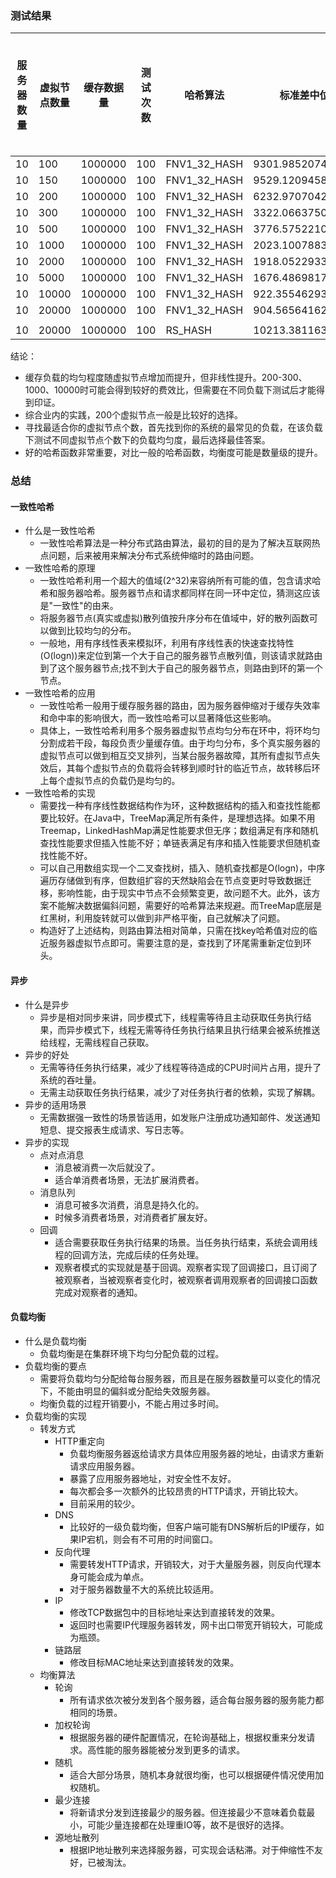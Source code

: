 ### 测试结果

|服务器数量|虚拟节点数量|缓存数据量|测试次数|哈希算法|标准差中位数|均匀度提升效率(（上层标准差-下层标准差）/ 上层标准差 )
|------|-------|-------|-------|-------|--------|--------|
|10|100|1000000|100|FNV1_32_HASH|9301.9852074705|0|
|10|150|1000000|100|FNV1_32_HASH|9529.120945816565|-2.44%|
|10|200|1000000|100|FNV1_32_HASH|6232.970704246892|34.59%|
|10|300|1000000|100|FNV1_32_HASH|3322.066375014202|46.70%|
|10|500|1000000|100|FNV1_32_HASH|3776.5752210170526|-13.68%|
|10|1000|1000000|100|FNV1_32_HASH|2023.100788393895|46.43%|
|10|2000|1000000|100|FNV1_32_HASH|1918.0522933434322|5.19%|
|10|5000|1000000|100|FNV1_32_HASH|1676.4869817567926|12.59%|
|10|10000|1000000|100|FNV1_32_HASH|922.3554629317267|44.98%|
|10|20000|1000000|100|FNV1_32_HASH|904.5656416203304|1.93%|
||||||
|10|20000|1000000|100|RS_HASH|10213.3811639437|


结论： 
- 缓存负载的均匀程度随虚拟节点增加而提升，但非线性提升。200-300、1000、10000时可能会得到较好的费效比，但需要在不同负载下测试后才能得到印证。  
- 综合业内的实践，200个虚拟节点一般是比较好的选择。  
- 寻找最适合你的虚拟节点个数，首先找到你的系统的最常见的负载，在该负载下测试不同虚拟节点个数下的负载均匀度，最后选择最佳答案。  
- 好的哈希函数非常重要，对比一般的哈希函数，均衡度可能是数量级的提升。  

### 总结

#### 一致性哈希
- 什么是一致性哈希  
    - 一致性哈希算法是一种分布式路由算法，最初的目的是为了解决互联网热点问题，后来被用来解决分布式系统伸缩时的路由问题。  
- 一致性哈希的原理  
    - 一致性哈希利用一个超大的值域(2^32)来容纳所有可能的值，包含请求哈希和服务器哈希。服务器节点和请求都同样在同一环中定位，猜测这应该是"一致性"的由来。    
    - 将服务器节点(真实或虚拟)散列值按升序分布在值域中，好的散列函数可以做到比较均匀的分布。  
    - 一般地，用有序线性表来模拟环，利用有序线性表的快速查找特性(O(logn))来定位到第一个大于自己的服务器节点散列值，则该请求就路由到了这个服务器节点;找不到大于自己的服务器节点，则路由到环的第一个节点。    
- 一致性哈希的应用
    - 一致性哈希一般用于缓存服务器的路由，因为服务器伸缩对于缓存失效率和命中率的影响很大，而一致性哈希可以显著降低这些影响。  
    - 具体上，一致性哈希利用多个服务器虚拟节点均匀分布在环中，将环均匀分割成若干段，每段负责少量缓存值。由于均匀分布，多个真实服务器的虚拟节点可以做到相互交叉排列，当某台服务器故障，其所有虚拟节点失效后，其每个虚拟节点的负载将会转移到顺时针的临近节点，故转移后环上每个虚拟节点的负载仍是均匀的。  
- 一致性哈希的实现  
    - 需要找一种有序线性数据结构作为环，这种数据结构的插入和查找性能都要比较好。在Java中，TreeMap满足所有条件，是理想选择。如果不用Treemap，LinkedHashMap满足性能要求但无序；数组满足有序和随机查找性能要求但插入性能不好；单链表满足有序和插入性能要求但随机查找性能不好。
    - 可以自己用数组实现一个二叉查找树，插入、随机查找都是O(logn)，中序遍历存储做到有序，但数组扩容的天然缺陷会在节点变更时导致数据迁移，影响性能，由于现实中节点不会频繁变更，故问题不大。此外，该方案不能解决数据偏斜问题，需要好的哈希算法来规避。而TreeMap底层是红黑树，利用旋转就可以做到非严格平衡，自己就解决了问题。  
    - 构造好了上述结构，则路由算法相对简单，只需在找key哈希值对应的临近服务器虚拟节点即可。需要注意的是，查找到了环尾需重新定位到环头。  
    
    
#### 异步  
- 什么是异步  
    - 异步是相对同步来讲，同步模式下，线程需等待且主动获取任务执行结果，而异步模式下，线程无需等待任务执行结果且执行结果会被系统推送给线程，无需线程自己获取。  
- 异步的好处  
    - 无需等待任务执行结果，减少了线程等待造成的CPU时间片占用，提升了系统的吞吐量。  
    - 无需主动获取任务执行结果，减少了对任务执行者的依赖，实现了解耦。  
- 异步的适用场景  
    - 无需数据强一致性的场景皆适用，如发账户注册成功通知邮件、发送通知短息、提交报表生成请求、写日志等。  
- 异步的实现  
    - 点对点消息  
        - 消息被消费一次后就没了。  
        - 适合单消费者场景，无法扩展消费者。  
    - 消息队列
        - 消息可被多次消费，消息是持久化的。  
        - 时候多消费者场景，对消费者扩展友好。  
    - 回调  
        - 适合需要获取任务执行结果的场景。当任务执行结束，系统会调用线程的回调方法，完成后续的任务处理。  
        - 观察者模式的实现就是基于回调。观察者实现了回调接口，且订阅了被观察者，当被观察者变化时，被观察者调用观察者的回调接口函数完成对观察者的通知。  


#### 负载均衡  
- 什么是负载均衡  
    - 负载均衡是在集群环境下均匀分配负载的过程。  
- 负载均衡的要点  
    - 需要将负载均匀分配给每台服务器，而且是在服务器数量可以变化的情况下，不能由明显的偏斜或分配给失效服务器。  
    - 均衡负载的过程开销要小，不能占用过多时间。  
- 负载均衡的实现  
    - 转发方式  
        - HTTP重定向 
            - 负载均衡服务器返给请求方具体应用服务器的地址，由请求方重新请求应用服务器。  
            - 暴露了应用服务器地址，对安全性不友好。   
            - 每次都会多一次额外的比较昂贵的HTTP请求，开销比较大。           
            - 目前采用的较少。  
        - DNS   
            - 比较好的一级负载均衡，但客户端可能有DNS解析后的IP缓存，如果IP宕机，则会有不可用的时间窗口。  
        - 反向代理  
            - 需要转发HTTP请求，开销较大，对于大量服务器，则反向代理本身可能会成为单点。  
            - 对于服务器数量不大的系统比较适用。 
        - IP   
            - 修改TCP数据包中的目标地址来达到直接转发的效果。  
            - 返回时也需要IP代理服务器转发，网卡出口带宽开销较大，可能成为瓶颈。  
        - 链路层  
            - 修改目标MAC地址来达到直接转发的效果。  
    - 均衡算法  
        - 轮询   
            - 所有请求依次被分发到各个服务器，适合每台服务器的服务能力都相同的场景。  
        - 加权轮询
            - 根据服务器的硬件配置情况，在轮询基础上，根据权重来分发请求。高性能的服务器能被分发到更多的请求。  
        - 随机 
            - 适合大部分场景，随机本身就很均衡，也可以根据硬件情况使用加权随机。   
        - 最少连接  
            - 将新请求分发到连接最少的服务器。但连接最少不意味着负载最小，可能少量连接都在处理重IO等，故不是很好的选择。  
        - 源地址散列  
            - 根据IP地址散列来选择服务器，可实现会话粘滞。对于伸缩性不友好，已被淘汰。  
            
        